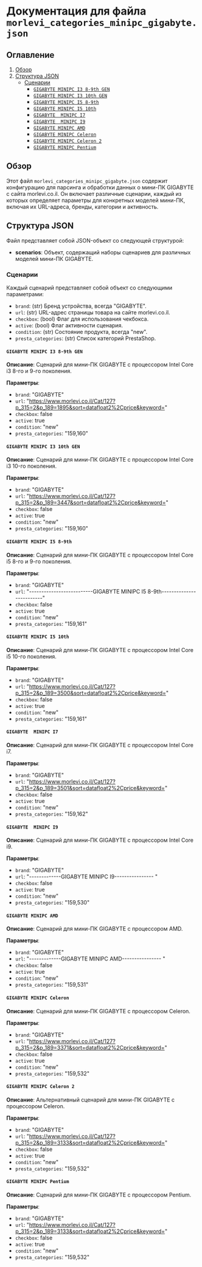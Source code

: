 # Документация для файла `morlevi_categories_minipc_gigabyte.json`

## Оглавление
1. [Обзор](#обзор)
2. [Структура JSON](#структура-json)
    - [Сценарии](#сценарии)
        - [`GIGABYTE MINIPC I3 8-9th GEN`](#gigabyte-minipc-i3-8-9th-gen)
        - [`GIGABYTE MINIPC I3 10th GEN`](#gigabyte-minipc-i3-10th-gen)
        - [`GIGABYTE MINIPC I5 8-9th`](#gigabyte-minipc-i5-8-9th)
        - [`GIGABYTE MINIPC I5 10th`](#gigabyte-minipc-i5-10th)
        - [`GIGABYTE  MINIPC I7`](#gigabyte--minipc-i7)
        - [`GIGABYTE  MINIPC I9`](#gigabyte--minipc-i9)
        - [`GIGABYTE MINIPC AMD`](#gigabyte-minipc-amd)
        - [`GIGABYTE MINIPC Celeron`](#gigabyte-minipc-celeron)
        - [`GIGABYTE MINIPC Celeron 2`](#gigabyte-minipc-celeron-2)
        - [`GIGABYTE MINIPC Pentium`](#gigabyte-minipc-pentium)

## Обзор

Этот файл `morlevi_categories_minipc_gigabyte.json` содержит конфигурацию для парсинга и обработки данных о мини-ПК GIGABYTE с сайта morlevi.co.il. Он включает различные сценарии, каждый из которых определяет параметры для конкретных моделей мини-ПК, включая их URL-адреса, бренды, категории и активность.

## Структура JSON

Файл представляет собой JSON-объект со следующей структурой:
- **scenarios**: Объект, содержащий наборы сценариев для различных моделей мини-ПК GIGABYTE.

### Сценарии

Каждый сценарий представляет собой объект со следующими параметрами:
-   `brand`: (str) Бренд устройства, всегда "GIGABYTE".
-   `url`: (str) URL-адрес страницы товара на сайте morlevi.co.il.
-   `checkbox`: (bool)  Флаг для использования чекбокса.
-   `active`: (bool) Флаг активности сценария.
-   `condition`: (str) Состояние продукта, всегда "new".
-   `presta_categories`: (str) Список категорий PrestaShop.

#### `GIGABYTE MINIPC I3 8-9th GEN`

**Описание**: Сценарий для мини-ПК GIGABYTE с процессором Intel Core i3 8-го и 9-го поколения.

**Параметры**:
-   `brand`: "GIGABYTE"
-   `url`: "https://www.morlevi.co.il/Cat/127?p_315=2&p_189=1895&sort=datafloat2%2Cprice&keyword="
-   `checkbox`: false
-   `active`: true
-    `condition`: "new"
-   `presta_categories`: "159,160"

#### `GIGABYTE MINIPC I3 10th GEN`

**Описание**: Сценарий для мини-ПК GIGABYTE с процессором Intel Core i3 10-го поколения.

**Параметры**:
-   `brand`: "GIGABYTE"
-   `url`: "https://www.morlevi.co.il/Cat/127?p_315=2&p_189=3447&sort=datafloat2%2Cprice&keyword="
-   `checkbox`: false
-   `active`: true
-    `condition`: "new"
-   `presta_categories`: "159,160"

#### `GIGABYTE MINIPC I5 8-9th`

**Описание**: Сценарий для мини-ПК GIGABYTE с процессором Intel Core i5 8-го и 9-го поколения.

**Параметры**:
-   `brand`: "GIGABYTE"
-   `url`: "--------------------------GIGABYTE MINIPC I5 8-9th-------------------------"
-   `checkbox`: false
-   `active`: true
-    `condition`: "new"
-   `presta_categories`: "159,161"

#### `GIGABYTE MINIPC I5 10th`

**Описание**: Сценарий для мини-ПК GIGABYTE с процессором Intel Core i5 10-го поколения.

**Параметры**:
-   `brand`: "GIGABYTE"
-   `url`: "https://www.morlevi.co.il/Cat/127?p_315=2&p_189=3500&sort=datafloat2%2Cprice&keyword="
-   `checkbox`: false
-   `active`: true
-    `condition`: "new"
-   `presta_categories`: "159,161"

#### `GIGABYTE  MINIPC I7`

**Описание**: Сценарий для мини-ПК GIGABYTE с процессором Intel Core i7.

**Параметры**:
-   `brand`: "GIGABYTE"
-   `url`: "https://www.morlevi.co.il/Cat/127?p_315=2&p_189=3501&sort=datafloat2%2Cprice&keyword="
-   `checkbox`: false
-   `active`: true
-    `condition`: "new"
-   `presta_categories`: "159,162"

#### `GIGABYTE  MINIPC I9`

**Описание**: Сценарий для мини-ПК GIGABYTE с процессором Intel Core i9.

**Параметры**:
-   `brand`: "GIGABYTE"
-   `url`: "-------------GIGABYTE  MINIPC I9---------------- "
-   `checkbox`: false
-   `active`: true
-    `condition`: "new"
-   `presta_categories`: "159,530"

#### `GIGABYTE MINIPC AMD`

**Описание**: Сценарий для мини-ПК GIGABYTE с процессором AMD.

**Параметры**:
-   `brand`: "GIGABYTE"
-   `url`: "-------------GIGABYTE MINIPC AMD---------------- "
-   `checkbox`: false
-   `active`: true
-    `condition`: "new"
-   `presta_categories`: "159,531"

#### `GIGABYTE MINIPC Celeron`

**Описание**: Сценарий для мини-ПК GIGABYTE с процессором Celeron.

**Параметры**:
-   `brand`: "GIGABYTE"
-   `url`: "https://www.morlevi.co.il/Cat/127?p_315=2&p_189=3371&sort=datafloat2%2Cprice&keyword="
-   `checkbox`: false
-   `active`: true
-    `condition`: "new"
-   `presta_categories`: "159,532"

#### `GIGABYTE MINIPC Celeron 2`

**Описание**: Альтернативный сценарий для мини-ПК GIGABYTE с процессором Celeron.

**Параметры**:
-   `brand`: "GIGABYTE"
-   `url`: "https://www.morlevi.co.il/Cat/127?p_315=2&p_189=3133&sort=datafloat2%2Cprice&keyword="
-   `checkbox`: false
-   `active`: true
-    `condition`: "new"
-   `presta_categories`: "159,532"

#### `GIGABYTE MINIPC Pentium`

**Описание**: Сценарий для мини-ПК GIGABYTE с процессором Pentium.

**Параметры**:
-   `brand`: "GIGABYTE"
-   `url`: "https://www.morlevi.co.il/Cat/127?p_315=2&p_189=3133&sort=datafloat2%2Cprice&keyword="
-   `checkbox`: false
-   `active`: true
-    `condition`: "new"
-   `presta_categories`: "159,532"